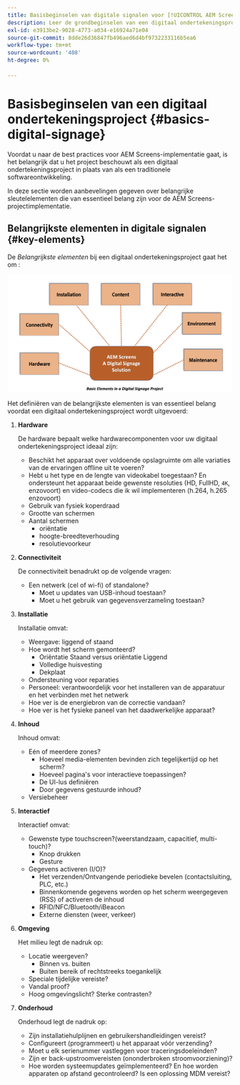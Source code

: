 ```yaml
---
title: Basisbeginselen van digitale signalen voor [!UICONTROL AEM Screens]
description: Leer de grondbeginselen van een digitaal ondertekeningsproject.
exl-id: e3913be2-9028-4773-a034-e16924a71e04
source-git-commit: 8dde26d36847fb496aed6d4bf9732233116b5ea6
workflow-type: tm+mt
source-wordcount: '408'
ht-degree: 0%

---
```


# Basisbeginselen van een digitaal ondertekeningsproject {#basics-digital-signage}

Voordat u naar de best practices voor AEM Screens-implementatie gaat, is het belangrijk dat u het project beschouwt als een digitaal ondertekeningsproject in plaats van als een traditionele softwareontwikkeling.

In deze sectie worden aanbevelingen gegeven over belangrijke sleutelelementen die van essentieel belang zijn voor de AEM Screens-projectimplementatie.

## Belangrijkste elementen in digitale signalen {#key-elements}

De *Belangrijkste elementen* bij een digitaal ondertekeningsproject gaat het om :

![](/help/assets/Elements-Revised.png)

Het definiëren van de belangrijkste elementen is van essentieel belang voordat een digitaal ondertekeningsproject wordt uitgevoerd:

1. **Hardware**

   De hardware bepaalt welke hardwarecomponenten voor uw digitaal ondertekeningsproject ideaal zijn:
   * Beschikt het apparaat over voldoende opslagruimte om alle variaties van de ervaringen offline uit te voeren?
   * Hebt u het type en de lengte van videokabel toegestaan? En ondersteunt het apparaat beide gewenste resoluties (HD, FullHD, `4K`, enzovoort) en video-codecs die ik wil implementeren (h.264, h.265 enzovoort)
   * Gebruik van fysiek koperdraad
   * Grootte van schermen
   * Aantal schermen
      * oriëntatie
      * hoogte-breedteverhouding
      * resolutievoorkeur

1. **Connectiviteit**

   De connectiviteit benadrukt op de volgende vragen:
   * Een netwerk (cel of wi-fi) of standalone?
      * Moet u updates van USB-inhoud toestaan?
      * Moet u het gebruik van gegevensverzameling toestaan?

1. **Installatie**

   Installatie omvat:
   * Weergave: liggend of staand
   * Hoe wordt het scherm gemonteerd?
      * Oriëntatie Staand versus oriëntatie Liggend
      * Volledige huisvesting
      * Dekplaat
   * Ondersteuning voor reparaties
   * Personeel: verantwoordelijk voor het installeren van de apparatuur en het verbinden met het netwerk
   * Hoe ver is de energiebron van de correctie vandaan?
   * Hoe ver is het fysieke paneel van het daadwerkelijke apparaat?

1. **Inhoud**

   Inhoud omvat:
   * Eén of meerdere zones?
      * Hoeveel media-elementen bevinden zich tegelijkertijd op het scherm?
      * Hoeveel pagina&#39;s voor interactieve toepassingen?
      * De UI-lus definiëren
      * Door gegevens gestuurde inhoud?
   * Versiebeheer

1. **Interactief**

   Interactief omvat:
   * Gewenste type touchscreen?(weerstandzaam, capacitief, multi-touch)?
      * Knop drukken
      * Gesture
   * Gegevens activeren (I/O)?
      * Het verzenden/Ontvangende periodieke bevelen (contactsluiting, PLC, etc.)
      * Binnenkomende gegevens worden op het scherm weergegeven (RSS) of activeren de inhoud
      * RFID/NFC/Bluetooth/iBeacon
      * Externe diensten (weer, verkeer)

1. **Omgeving**

   Het milieu legt de nadruk op:
   * Locatie weergeven?
      * Binnen vs. buiten
      * Buiten bereik of rechtstreeks toegankelijk
   * Speciale tijdelijke vereiste?
   * Vandal proof?
   * Hoog omgevingslicht? Sterke contrasten?

1. **Onderhoud**

   Onderhoud legt de nadruk op:

   * Zijn installatiehulplijnen en gebruikershandleidingen vereist?
   * Configureert (programmeert) u het apparaat vóór verzending?
   * Moet u elk serienummer vastleggen voor traceringsdoeleinden?
   * Zijn er back-upstroomvereisten (ononderbroken stroomvoorziening)?
   * Hoe worden systeemupdates geïmplementeerd? En hoe worden apparaten op afstand gecontroleerd? Is een oplossing MDM vereist?
